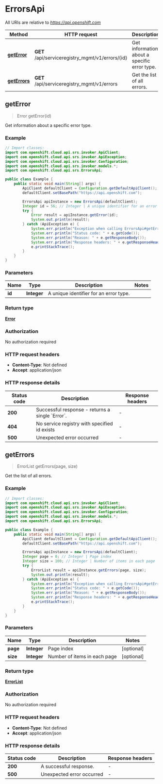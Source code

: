 # ErrorsApi

All URIs are relative to *https://api.openshift.com*

Method | HTTP request | Description
------------- | ------------- | -------------
[**getError**](ErrorsApi.md#getError) | **GET** /api/serviceregistry_mgmt/v1/errors/{id} | Get information about a specific error type.
[**getErrors**](ErrorsApi.md#getErrors) | **GET** /api/serviceregistry_mgmt/v1/errors | Get the list of all errors.



## getError

> Error getError(id)

Get information about a specific error type.

### Example

```java
// Import classes:
import com.openshift.cloud.api.srs.invoker.ApiClient;
import com.openshift.cloud.api.srs.invoker.ApiException;
import com.openshift.cloud.api.srs.invoker.Configuration;
import com.openshift.cloud.api.srs.invoker.models.*;
import com.openshift.cloud.api.srs.ErrorsApi;

public class Example {
    public static void main(String[] args) {
        ApiClient defaultClient = Configuration.getDefaultApiClient();
        defaultClient.setBasePath("https://api.openshift.com");

        ErrorsApi apiInstance = new ErrorsApi(defaultClient);
        Integer id = 56; // Integer | A unique identifier for an error type.
        try {
            Error result = apiInstance.getError(id);
            System.out.println(result);
        } catch (ApiException e) {
            System.err.println("Exception when calling ErrorsApi#getError");
            System.err.println("Status code: " + e.getCode());
            System.err.println("Reason: " + e.getResponseBody());
            System.err.println("Response headers: " + e.getResponseHeaders());
            e.printStackTrace();
        }
    }
}
```

### Parameters


Name | Type | Description  | Notes
------------- | ------------- | ------------- | -------------
 **id** | **Integer**| A unique identifier for an error type. |

### Return type

[**Error**](Error.md)

### Authorization

No authorization required

### HTTP request headers

- **Content-Type**: Not defined
- **Accept**: application/json


### HTTP response details
| Status code | Description | Response headers |
|-------------|-------------|------------------|
| **200** | Successful response - returns a single &#x60;Error&#x60;. |  -  |
| **404** | No service registry with specified id exists |  -  |
| **500** | Unexpected error occurred |  -  |


## getErrors

> ErrorList getErrors(page, size)

Get the list of all errors.

### Example

```java
// Import classes:
import com.openshift.cloud.api.srs.invoker.ApiClient;
import com.openshift.cloud.api.srs.invoker.ApiException;
import com.openshift.cloud.api.srs.invoker.Configuration;
import com.openshift.cloud.api.srs.invoker.models.*;
import com.openshift.cloud.api.srs.ErrorsApi;

public class Example {
    public static void main(String[] args) {
        ApiClient defaultClient = Configuration.getDefaultApiClient();
        defaultClient.setBasePath("https://api.openshift.com");

        ErrorsApi apiInstance = new ErrorsApi(defaultClient);
        Integer page = 0; // Integer | Page index
        Integer size = 100; // Integer | Number of items in each page
        try {
            ErrorList result = apiInstance.getErrors(page, size);
            System.out.println(result);
        } catch (ApiException e) {
            System.err.println("Exception when calling ErrorsApi#getErrors");
            System.err.println("Status code: " + e.getCode());
            System.err.println("Reason: " + e.getResponseBody());
            System.err.println("Response headers: " + e.getResponseHeaders());
            e.printStackTrace();
        }
    }
}
```

### Parameters


Name | Type | Description  | Notes
------------- | ------------- | ------------- | -------------
 **page** | **Integer**| Page index | [optional]
 **size** | **Integer**| Number of items in each page | [optional]

### Return type

[**ErrorList**](ErrorList.md)

### Authorization

No authorization required

### HTTP request headers

- **Content-Type**: Not defined
- **Accept**: application/json


### HTTP response details
| Status code | Description | Response headers |
|-------------|-------------|------------------|
| **200** | A successful response. |  -  |
| **500** | Unexpected error occurred |  -  |

